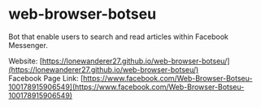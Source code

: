 # web-browser-botseu
Bot that enable users to search and read articles within Facebook Messenger. 

Website: [https://lonewanderer27.github.io/web-browser-botseu/](https://lonewanderer27.github.io/web-browser-botseu/)<br>
Facebook Page Link: [https://www.facebook.com/Web-Browser-Botseu-100178915906549](https://www.facebook.com/Web-Browser-Botseu-100178915906549)
